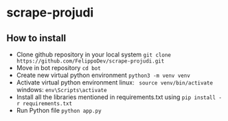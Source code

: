 # scrape-projudi

## How to install

- Clone github repository in your local system ```git clone https://github.com/FelippoDev/scrape-projudi.git```
- Move in bot repository ```cd bot```
- Create new virtual python environment ```python3 -m venv venv```
- Activate virtual python environment linux: ``` source venv/bin/activate``` windows: ```env\Scripts\activate```
- Install all the libraries mentioned in requirements.txt using ```pip install -r requirements.txt```
- Run Python file ```python app.py```


